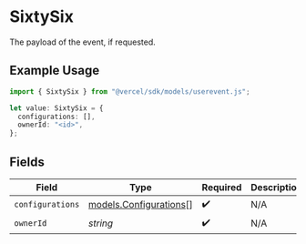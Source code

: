 # SixtySix

The payload of the event, if requested.

## Example Usage

```typescript
import { SixtySix } from "@vercel/sdk/models/userevent.js";

let value: SixtySix = {
  configurations: [],
  ownerId: "<id>",
};
```

## Fields

| Field                                                  | Type                                                   | Required                                               | Description                                            |
| ------------------------------------------------------ | ------------------------------------------------------ | ------------------------------------------------------ | ------------------------------------------------------ |
| `configurations`                                       | [models.Configurations](../models/configurations.md)[] | :heavy_check_mark:                                     | N/A                                                    |
| `ownerId`                                              | *string*                                               | :heavy_check_mark:                                     | N/A                                                    |